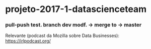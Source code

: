 # projeto-2017-1-datascienceteam

### pull-push test. branch dev modf. -> merge to -> master

Relevante (podcast da Mozilla sobre Data Businesses):
https://irlpodcast.org/
